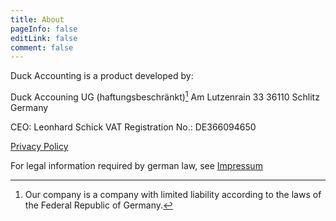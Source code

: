 ```yaml
---
title: About
pageInfo: false
editLink: false
comment: false
---
```


Duck Accounting is a product developed by:

<span style="white-space: nowrap;">Duck Accouning UG</span> (haftungsbeschränkt)[^haftungsbeschraenkt]
Am Lutzenrain 33
36110 Schlitz
Germany

CEO: Leonhard Schick
VAT Registration No.: DE366094650

[Privacy Policy](privacy-policy)

For legal information required by german law, see [Impressum](/de/impressum)

[^haftungsbeschraenkt]: Our company is a company with limited liability according to the laws of the Federal Republic of Germany.
